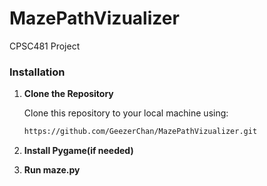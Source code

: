 # MazePathVizualizer
CPSC481 Project

### Installation

1. **Clone the Repository**

   Clone this repository to your local machine using:
   ```bash
   https://github.com/GeezerChan/MazePathVizualizer.git

2. **Install Pygame(if needed)**
3. **Run maze.py**
